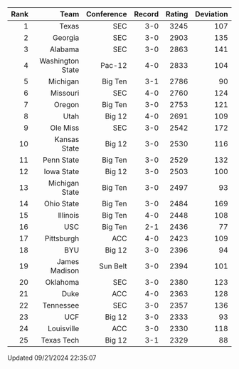 | Rank  | Team                 | Conference           | Record   | Rating | Deviation |
| ---:  | ---:                 | ---:                 | ---:     | ---:   | ---:      |
| 1     | Texas                | SEC                  | 3-0      | 3245   | 107       |
| 2     | Georgia              | SEC                  | 3-0      | 2903   | 135       |
| 3     | Alabama              | SEC                  | 3-0      | 2863   | 141       |
| 4     | Washington State     | Pac-12               | 4-0      | 2833   | 104       |
| 5     | Michigan             | Big Ten              | 3-1      | 2786   | 90        |
| 6     | Missouri             | SEC                  | 4-0      | 2760   | 124       |
| 7     | Oregon               | Big Ten              | 3-0      | 2753   | 121       |
| 8     | Utah                 | Big 12               | 4-0      | 2691   | 109       |
| 9     | Ole Miss             | SEC                  | 3-0      | 2542   | 172       |
| 10    | Kansas State         | Big 12               | 3-0      | 2530   | 116       |
| 11    | Penn State           | Big Ten              | 3-0      | 2529   | 132       |
| 12    | Iowa State           | Big 12               | 3-0      | 2503   | 100       |
| 13    | Michigan State       | Big Ten              | 3-0      | 2497   | 93        |
| 14    | Ohio State           | Big Ten              | 3-0      | 2484   | 169       |
| 15    | Illinois             | Big Ten              | 4-0      | 2448   | 108       |
| 16    | USC                  | Big Ten              | 2-1      | 2436   | 77        |
| 17    | Pittsburgh           | ACC                  | 4-0      | 2423   | 109       |
| 18    | BYU                  | Big 12               | 3-0      | 2396   | 94        |
| 19    | James Madison        | Sun Belt             | 3-0      | 2394   | 101       |
| 20    | Oklahoma             | SEC                  | 3-0      | 2380   | 123       |
| 21    | Duke                 | ACC                  | 4-0      | 2363   | 128       |
| 22    | Tennessee            | SEC                  | 3-0      | 2357   | 136       |
| 23    | UCF                  | Big 12               | 3-0      | 2333   | 93        |
| 24    | Louisville           | ACC                  | 3-0      | 2330   | 118       |
| 25    | Texas Tech           | Big 12               | 3-1      | 2329   | 88        |

Updated 09/21/2024 22:35:07
